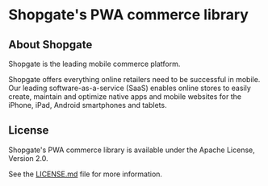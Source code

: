 # Shopgate's PWA commerce library


## About Shopgate

Shopgate is the leading mobile commerce platform.

Shopgate offers everything online retailers need to be successful in mobile. Our leading
software-as-a-service (SaaS) enables online stores to easily create, maintain and optimize native
apps and mobile websites for the iPhone, iPad, Android smartphones and tablets.

## License

Shopgate's PWA commerce library is available under the Apache License, Version 2.0.

See the [LICENSE.md](./LICENSE.md) file for more information.
